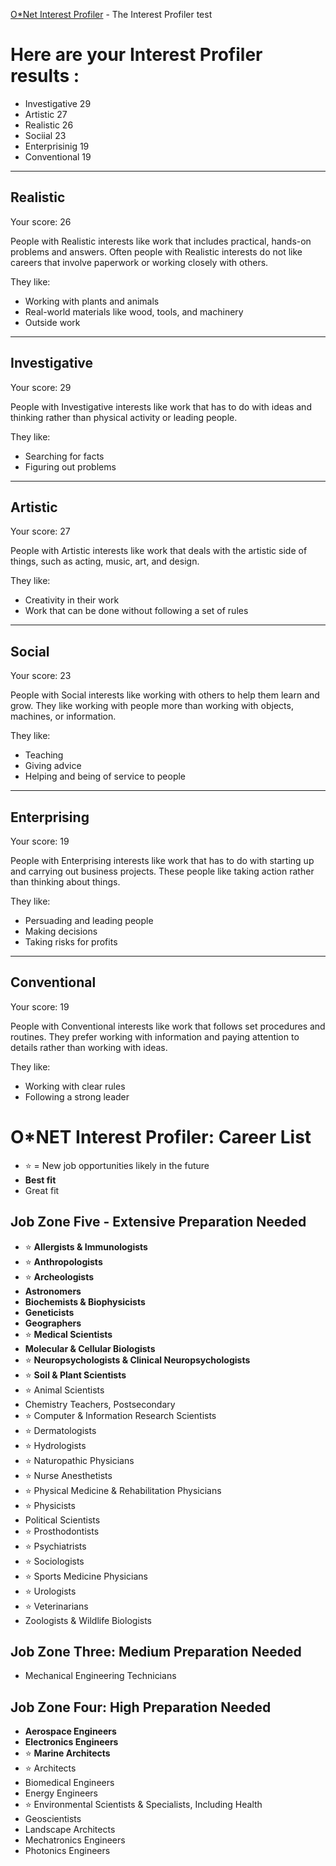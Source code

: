 [O*Net Interest Profiler](https://www.mynextmove.org/explore/ip) - The Interest Profiler test

# Here are your Interest Profiler results : 
* Investigative 29
* Artistic 27
* Realistic 26
* Sociial 23
* Enterprisinig 19
* Conventional 19

---

## Realistic
Your score: 26

People with Realistic interests like work that includes practical, hands-on problems and answers. Often people with Realistic interests do not like careers that involve paperwork or working closely with others.

They like:

* Working with plants and animals
* Real-world materials like wood, tools, and machinery
* Outside work

---

## Investigative
Your score: 29

People with Investigative interests like work that has to do with ideas and thinking rather than physical activity or leading people.

They like:

* Searching for facts
* Figuring out problems

---

## Artistic
Your score: 27

People with Artistic interests like work that deals with the artistic side of things, such as acting, music, art, and design.

They like:

* Creativity in their work
* Work that can be done without following a set of rules

---

## Social
Your score: 23

People with Social interests like working with others to help them learn and grow. They like working with people more than working with objects, machines, or information.

They like:

* Teaching
* Giving advice
* Helping and being of service to people

---

## Enterprising
Your score: 19

People with Enterprising interests like work that has to do with starting up and carrying out business projects. These people like taking action rather than thinking about things.

They like:

* Persuading and leading people
* Making decisions
* Taking risks for profits

---

## Conventional
Your score: 19

People with Conventional interests like work that follows set procedures and routines. They prefer working with information and paying attention to details rather than working with ideas.

They like:

* Working with clear rules
* Following a strong leader


# O*NET Interest Profiler: Career List
* :star: = New job opportunities likely in the future
* **Best fit**
* Great fit

## Job Zone Five - Extensive Preparation Needed
* :star: **Allergists & Immunologists**
* :star: **Anthropologists**
* :star: **Archeologists**
* **Astronomers**
* **Biochemists & Biophysicists**
* **Geneticists**
* **Geographers**
* :star: **Medical Scientists**
* **Molecular & Cellular Biologists**
* :star: **Neuropsychologists & Clinical Neuropsychologists**
* :star: **Soil & Plant Scientists**
* :star: Animal Scientists
* Chemistry Teachers, Postsecondary
* :star: Computer & Information Research Scientists
* :star: Dermatologists
* :star: Hydrologists
* :star: Naturopathic Physicians
* :star: Nurse Anesthetists
* :star: Physical Medicine & Rehabilitation Physicians
* :star: Physicists
* Political Scientists
* :star: Prosthodontists
* :star: Psychiatrists
* :star: Sociologists
* :star: Sports Medicine Physicians
* :star: Urologists
* :star: Veterinarians
* Zoologists & Wildlife Biologists

## Job Zone Three: Medium Preparation Needed
* Mechanical Engineering Technicians

## Job Zone Four: High Preparation Needed
* **Aerospace Engineers**
* **Electronics Engineers**
* :star: **Marine Architects**
* :star: Architects
* Biomedical Engineers
* Energy Engineers
* :star: Environmental Scientists & Specialists, Including Health
* Geoscientists
* Landscape Architects
* Mechatronics Engineers
* Photonics Engineers
